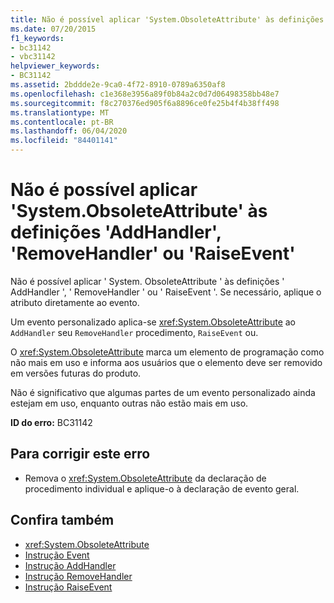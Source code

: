 ```yaml
---
title: Não é possível aplicar 'System.ObsoleteAttribute' às definições 'AddHandler', 'RemoveHandler' ou 'RaiseEvent'
ms.date: 07/20/2015
f1_keywords:
- bc31142
- vbc31142
helpviewer_keywords:
- BC31142
ms.assetid: 2bddde2e-9ca0-4f72-8910-0789a6350af8
ms.openlocfilehash: c1e368e3956a89f0b84a2c0d7d06498358bb48e7
ms.sourcegitcommit: f8c270376ed905f6a8896ce0fe25b4f4b38ff498
ms.translationtype: MT
ms.contentlocale: pt-BR
ms.lasthandoff: 06/04/2020
ms.locfileid: "84401141"
---
```

# <a name="systemobsoleteattribute-cannot-be-applied-to-the-addhandler-removehandler-or-raiseevent-definitions"></a>Não é possível aplicar 'System.ObsoleteAttribute' às definições 'AddHandler', 'RemoveHandler' ou 'RaiseEvent'
Não é possível aplicar ' System. ObsoleteAttribute ' às definições ' AddHandler ', ' RemoveHandler ' ou ' RaiseEvent '. Se necessário, aplique o atributo diretamente ao evento.  
  
 Um evento personalizado aplica-se <xref:System.ObsoleteAttribute> ao `AddHandler` seu `RemoveHandler` procedimento, `RaiseEvent` ou.  
  
 O <xref:System.ObsoleteAttribute> marca um elemento de programação como não mais em uso e informa aos usuários que o elemento deve ser removido em versões futuras do produto.  
  
 Não é significativo que algumas partes de um evento personalizado ainda estejam em uso, enquanto outras não estão mais em uso.  
  
 **ID do erro:** BC31142  
  
## <a name="to-correct-this-error"></a>Para corrigir este erro  
  
- Remova o <xref:System.ObsoleteAttribute> da declaração de procedimento individual e aplique-o à declaração de evento geral.  
  
## <a name="see-also"></a>Confira também

- <xref:System.ObsoleteAttribute>
- [Instrução Event](../language-reference/statements/event-statement.md)
- [Instrução AddHandler](../language-reference/statements/addhandler-statement.md)
- [Instrução RemoveHandler](../language-reference/statements/removehandler-statement.md)
- [Instrução RaiseEvent](../language-reference/statements/raiseevent-statement.md)
